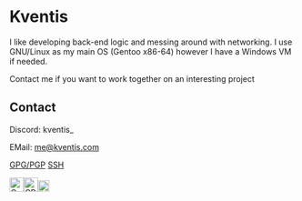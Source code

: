 
# Kventis

I like developing back-end logic and messing around with networking. I use GNU/Linux as my main OS (Gentoo x86-64) however I have a Windows VM if needed.

Contact me if you want to work together on an interesting project

## Contact

Discord: kventis_

EMail: me@kventis.com

[GPG/PGP](https://pastebin.com/raw/HfmsdUYU)
[SSH](https://github.com/imkventis.keys)

 <img alt="C" src="https://cdn.jsdelivr.net/gh/devicons/devicon/icons/c/c-original.svg" width=25px /><img alt="CPP" src="https://cdn.jsdelivr.net/gh/devicons/devicon/icons/cplusplus/cplusplus-original.svg" width=25px /><img alt="Golang" src="https://cdn.jsdelivr.net/gh/devicons/devicon/icons/go/go-original.svg" width=20px />
